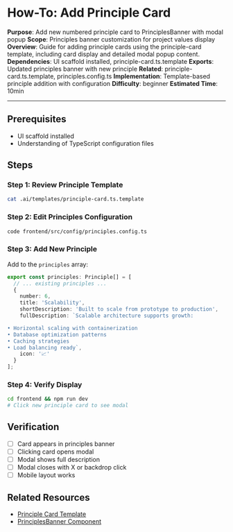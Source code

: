 # How-To: Add Principle Card

**Purpose**: Add new numbered principle card to PrinciplesBanner with modal popup
**Scope**: Principles banner customization for project values display
**Overview**: Guide for adding principle cards using the principle-card template, including card display
    and detailed modal popup content.
**Dependencies**: UI scaffold installed, principle-card.ts.template
**Exports**: Updated principles banner with new principle
**Related**: principle-card.ts.template, principles.config.ts
**Implementation**: Template-based principle addition with configuration
**Difficulty**: beginner
**Estimated Time**: 10min

---

## Prerequisites

- UI scaffold installed
- Understanding of TypeScript configuration files

## Steps

### Step 1: Review Principle Template

```bash
cat .ai/templates/principle-card.ts.template
```

### Step 2: Edit Principles Configuration

```bash
code frontend/src/config/principles.config.ts
```

### Step 3: Add New Principle

Add to the `principles` array:

```typescript
export const principles: Principle[] = [
  // ... existing principles ...
  {
    number: 6,
    title: 'Scalability',
    shortDescription: 'Built to scale from prototype to production',
    fullDescription: `Scalable architecture supports growth:

• Horizontal scaling with containerization
• Database optimization patterns
• Caching strategies
• Load balancing ready`,
    icon: '📈'
  }
];
```

### Step 4: Verify Display

```bash
cd frontend && npm run dev
# Click new principle card to see modal
```

## Verification

- [ ] Card appears in principles banner
- [ ] Clicking card opens modal
- [ ] Modal shows full description
- [ ] Modal closes with X or backdrop click
- [ ] Mobile layout works

## Related Resources

- [Principle Card Template](.ai/templates/principle-card.ts.template)
- [PrinciplesBanner Component](../../project-content/frontend/ui-scaffold/components/PrinciplesBanner/)
